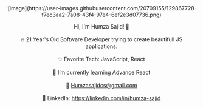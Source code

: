 <center>
  ![image](https://user-images.githubusercontent.com/20709155/129867728-f7ec3aa2-7a08-43f4-97e4-6ef2e3d07736.png)

  Hi, I'm Humza Sajid! 👋 <br/><br/>
🔥 21 Year's Old Software Developer trying to create beautifull JS applications.<br/><br/>
✨ Favorite Tech: JavaScript, React<br/><br/>
📓 I’m currently learning Advance React<br/><br/>
📧 Humzasajidcs@gmail.com<br/><br/>
💼 LinkedIn: https://linkedin.com/in/humza-sajid<br/></center><br/>
             
